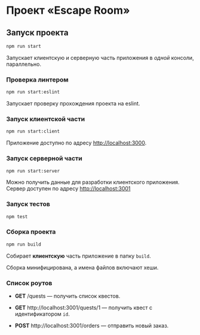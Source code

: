 # Проект «Escape Room»

## Запуск проекта

```bash
npm run start
```

Запускает клиентскую и серверную часть приложения в _одной_ консоли, параллельно.

### Проверка линтером

```bash
npm run start:eslint
```

Запускает проверку прохождения проекта на eslint.

### Запуск клиентской части

```bash
npm run start:client
```

Приложение доступно по адресу [http://localhost:3000](http://localhost:3000).

### Запуск серверной части

```bash
npm run start:server
```

Можно получить данные для разработки клиентского приложения. Сервер доступен по адресу [http://localhost:3001](http://localhost:3001)

### Запуск тестов

```bash
npm test
```

### Сборка проекта

```bash
npm run build
```

Собирает **клиентскую** часть приложение в папку `build`.

Сборка минифицирована, а имена файлов включают хеши.

### Список роутов

- **GET** /quests — получить список квестов.

- **GET** http://localhost:3001/quests/1 — получить квест c идентификатором `id`.

- **POST** http://localhost:3001/orders — отправить новый заказ.
